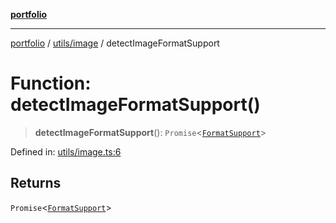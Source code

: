 [**portfolio**](../../../README.md)

***

[portfolio](../../../modules.md) / [utils/image](../README.md) / detectImageFormatSupport

# Function: detectImageFormatSupport()

> **detectImageFormatSupport**(): `Promise`\<[`FormatSupport`](../interfaces/FormatSupport.md)\>

Defined in: [utils/image.ts:6](https://github.com/tnorlund/Portfolio/blob/f8b0b1f9af03332063469c7d9168d1ae23138426/portfolio/utils/image.ts#L6)

## Returns

`Promise`\<[`FormatSupport`](../interfaces/FormatSupport.md)\>
